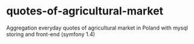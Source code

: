 quotes-of-agricultural-market
=============================

Aggregation everyday quotes of agricultural market in Poland with mysql storing and front-end (symfony 1.4)